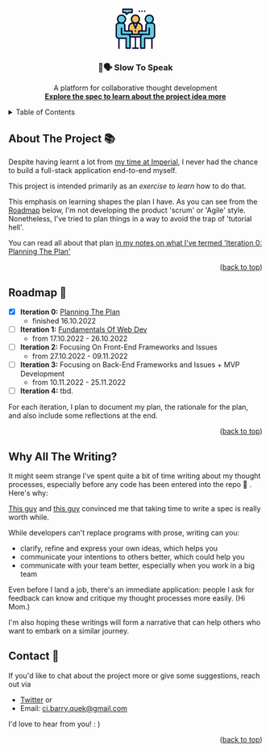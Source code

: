 <a name="readme-top"></a>

<!-- PROJECT LOGO -->
<br />
<div align="center">
  <a href="https://github.com/jjquek/slow-to-speak">
    <img src="images/logo.png" alt="Logo" width="80" height="80">
  </a>

<h3 align="center">🐢🗣️ Slow To Speak</h3>

  <p align="center">
    A platform for collaborative thought development
    <br />
    <a href="sts-docs/functional-spec/1-overview.md"><strong>Explore the spec to learn about the project idea more</strong></a>
  </p>
</div>

<!-- TABLE OF CONTENTS -->
<details>
  <summary>Table of Contents</summary>
  <ol>
    <li><a href="#about-the-project">About The Project</a></li>
    <li><a href="#roadmap">Roadmap</a></li>
    <li><a href="#why-the-writing">Why All The Writing?</a></li>
    <li><a href="#contact">Contact</a></li>
    <!-- <li><a href="#acknowledgments">Acknowledgments</a></li> -->
  </ol>
</details>


## About The Project 📚

Despite having learnt a lot from [my time at Imperial](https://github.com/jjquek), I never had the chance to  build a full-stack application end-to-end myself.

This project is intended primarily as an *exercise to learn* how to do that. 

This emphasis on learning shapes the plan I have. As you can see from the [Roadmap](#roadmap-🚗) below, I'm not developing the product 'scrum' or 'Agile' style. Nonetheless, I've tried to plan things in a way to avoid the trap of 'tutorial hell'. 

You can read all about that plan [in my notes on what I've termed 'Iteration 0: Planning The Plan'](sts-docs/iteration-0-planning-the-plan/0-noob-estimation.md)

<p align="right">(<a href="#readme-top">back to top</a>)</p>

## Roadmap 🚗

* [x] **Iteration 0:** [Planning The Plan](sts-docs/iteration-0-planning-the-plan/0-noob-estimation.md)
  * finished 16.10.2022
* [ ] **Iteration 1:** [Fundamentals Of Web Dev](sts-docs/iteration-1-fundamentals/0-why-html-css-js.md)
  * from 17.10.2022 - 26.10.2022
* [ ] **Iteration 2:** Focusing On Front-End Frameworks and Issues
  * from 27.10.2022 - 09.11.2022
* [ ] **Iteration 3:** Focusing on Back-End Frameworks and Issues + MVP Development
  * from 10.11.2022 - 25.11.2022
* [ ] **Iteration 4:** tbd.

For each iteration, I plan to document my plan, the rationale for the plan, and also include some reflections at the end.

<p align="right">(<a href="#readme-top">back to top</a>)</p>

## Why All The Writing?

It might seem strange I've spent quite a bit of time writing about my thought processes, especially before any code has been entered into the repo 🤡 . Here's why:

[This guy](https://www.joelonsoftware.com/2000/10/02/painless-functional-specifications-part-1-why-bother/) and [this guy](https://www.youtube.com/watch?v=M0AHyWCB2O4) convinced me that taking time to write a spec is really worth while.

While developers can't replace programs with prose, writing can you:
* clarify, refine and express your own ideas, which helps you
* communicate your intentions to others better, which could help you
* communicate with your team better, especially when you work in a big team

Even before I land a job, there's an immediate application: people I ask for feedback can know and critique my thought processes more easily. (Hi Mom.)

I'm also hoping these writings will form a narrative that can help others who want to embark on a similar journey. 

## Contact 👋

If you'd like to chat about the project more or give some suggestions, reach out via
* [Twitter](https://twitter.com/barrtholemew) or
* Email: ci.barry.quek@gmail.com  

I'd love to hear from you! : )

<p align="right">(<a href="#readme-top">back to top</a>)</p>

<!-- ## Acknowledgements 💯

* The name of the project comes from a verse in the Bible: James 1:19. 

> My dear brothers and sisters, take note of this: Everyone should be quick to listen, **slow to speak** and slow to become angry, because human anger does not produce the righteousness that God desires.

In context, the verse is not about making thoughtful posts. But I got the name from this verse anyway 🤷‍♂️. 

* My many intelligent friends and family whom I am talking to about the idea in both its technical and non-technical aspects.

<p align="right">(<a href="#readme-top">back to top</a>)</p> -->
